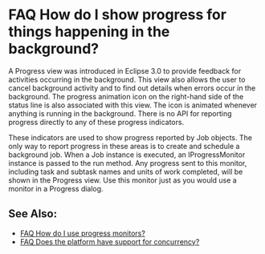 

FAQ How do I show progress for things happening in the background?
==================================================================

A Progress view was introduced in Eclipse 3.0 to provide feedback for activities occurring in the background. This view also allows the user to cancel background activity and to find out details when errors occur in the background. The progress animation icon on the right-hand side of the status line is also associated with this view. The icon is animated whenever anything is running in the background. There is no API for reporting progress directly to any of these progress indicators.

These indicators are used to show progress reported by Job objects. The only way to report progress in these areas is to create and schedule a background job. When a Job instance is executed, an IProgressMonitor instance is passed to the run method. Any progress sent to this monitor, including task and subtask names and units of work completed, will be shown in the Progress view. Use this monitor just as you would use a monitor in a Progress dialog.

See Also:
---------

*   [FAQ How do I use progress monitors?](./FAQ_How_do_I_use_progress_monitors.md "FAQ How do I use progress monitors?")
*   [FAQ Does the platform have support for concurrency?](./FAQ_Does_the_platform_have_support_for_concurrency.md "FAQ Does the platform have support for concurrency?")

